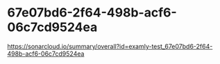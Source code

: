# 67e07bd6-2f64-498b-acf6-06c7cd9524ea
https://sonarcloud.io/summary/overall?id=examly-test_67e07bd6-2f64-498b-acf6-06c7cd9524ea
